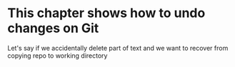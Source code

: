 # This chapter shows how to undo changes on Git

Let's say if we accidentally delete part of text and we want to recover from copying repo to working directory



